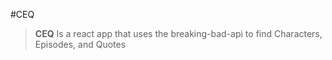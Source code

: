 #CEQ

>**CEQ** Is a react app that uses the breaking-bad-api to find Characters, Episodes, and Quotes
